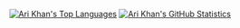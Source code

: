 [![Ari Khan's Top Languages](https://github-readme-stats.vercel.app/api/top-langs/?username=Proking4444&size_weight=0.33&count_weight=0.66&langs_count=24&layout=compact)](https://github.com/Proking4444)
[![Ari Khan's GitHub Statistics](https://github-readme-stats.vercel.app/api?username=Proking4444)](https://github.com/Proking4444)

